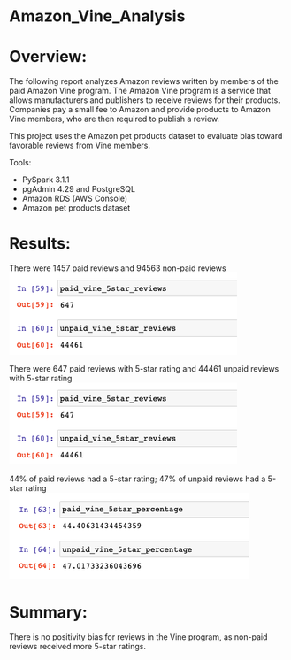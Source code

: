 # Amazon_Vine_Analysis
# Overview:
The following report analyzes Amazon reviews written by members of the paid Amazon Vine program. The Amazon Vine program is a service that allows manufacturers and publishers to receive reviews for their products. Companies pay a small fee to Amazon and provide products to Amazon Vine members, who are then required to publish a review.

This project uses the Amazon pet products dataset to evaluate bias toward favorable reviews from Vine members.

Tools:

* PySpark 3.1.1
* pgAdmin 4.29 and PostgreSQL
* Amazon RDS (AWS Console)
* Amazon pet products dataset

# Results:
There were 1457 paid reviews and 94563 non-paid reviews
<br>
![](https://github.com/gabrielavalos/Amazon_Vine_Analysis/blob/main/images/five_star_reviews.png)

There were 647 paid reviews with 5-star rating and 44461 unpaid reviews with 5-star rating
![](https://github.com/gabrielavalos/Amazon_Vine_Analysis/blob/main/images/five_star_reviews.png)

44% of paid reviews had a 5-star rating; 47% of unpaid reviews had a 5-star rating
![](https://github.com/gabrielavalos/Amazon_Vine_Analysis/blob/main/images/percentage.png)

# Summary: 
There is no positivity bias for reviews in the Vine program, as non-paid reviews received more 5-star ratings. 
